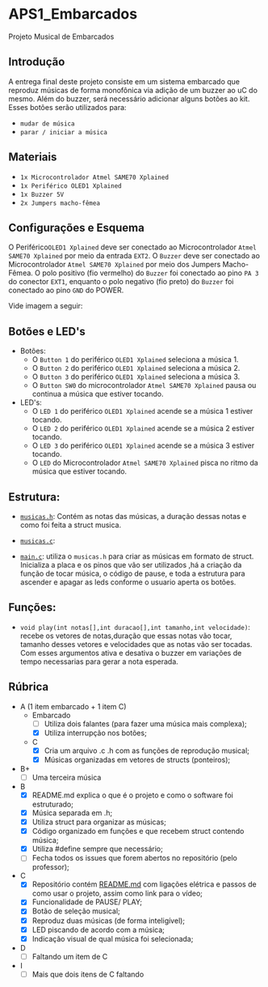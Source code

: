 # APS1_Embarcados
Projeto Musical de Embarcados

## Introdução
A entrega final deste projeto consiste em um sistema embarcado que reproduz músicas de forma monofônica via adição de um buzzer ao uC do mesmo. Além do buzzer, será necessário adicionar alguns botões ao kit. Esses botões serão utilizados para:
- `mudar de música`
- `parar / iniciar a música`

## Materiais
- `1x Microcontrolador Atmel SAME70 Xplained`
- `1x Periférico OLED1 Xplained`
- `1x Buzzer 5V`
- `2x Jumpers macho-fêmea`

## Configurações e Esquema
O Periférico`OLED1 Xplained` deve ser conectado ao Microcontrolador `Atmel SAME70 Xplained` por meio da entrada `EXT2`. O `Buzzer` deve ser conectado ao Microcontrolador `Atmel SAME70 Xplained` por meio dos Jumpers Macho-Fêmea. O polo positivo (fio vermelho) do `Buzzer` foi conectado ao pino `PA 3` do conector `EXT1`, enquanto o polo negativo (fio preto) do `Buzzer` foi conectado ao pino `GND` do POWER.

Vide imagem a seguir:

## Botões e LED's
- Botões:
  - O `Button 1` do periférico `OLED1 Xplained` seleciona a música 1.
  - O `Button 2` do periférico `OLED1 Xplained` seleciona a música 2.
  - O `Button 3` do periférico `OLED1 Xplained` seleciona a música 3.
  - O `Button SW0` do microcontrolador `Atmel SAME70 Xplained` pausa ou continua a música que estiver tocando.
- LED's:
  - O `LED 1` do periférico `OLED1 Xplained` acende se a música 1 estiver tocando.
  - O `LED 2` do periférico `OLED1 Xplained` acende se a música 2 estiver tocando.
  - O `LED 3` do periférico `OLED1 Xplained` acende se a música 3 estiver tocando.
  - O `LED` do Microcontrolador `Atmel SAME70 Xplained` pisca no ritmo da música que estiver tocando.
  
## Estrutura:
- [`musicas.h`](/Projeto_Musica/src/musicas.h): Contém as notas das músicas, a duração dessas notas e como foi feita a struct musica.

- [`musicas.c`](/Projeto_Musica/src/musicas.c): 

- [`main.c`](/Projeto_Musica/src/main.c): utiliza o `musicas.h` para criar as músicas em formato de struct. Inicializa a placa e os pinos que vão ser utilizados ,há a criação da função de tocar música, o código de pause, e toda a estrutura para ascender e apagar as leds conforme o usuario aperta os botões.

## Funções:
- `void play(int notas[],int duracao[],int tamanho,int velocidade)`: recebe os vetores de notas,duração que essas notas vão tocar, tamanho desses vetores e velocidades que as notas vão ser tocadas. Com esses argumentos ativa e desativa o buzzer em variações de tempo necessarias para gerar a nota esperada.

## Rúbrica
- A (1 item embarcado + 1 item C)
  - Embarcado
    - [ ] Utiliza dois falantes (para fazer uma música mais complexa);
    - [x] Utiliza interrupção nos botões;
  - C
    - [x] Cria um arquivo .c .h com as funções de reprodução musical;
    - [x] Músicas organizadas em vetores de structs (ponteiros);

- B+
  - [ ] Uma terceira música

- B
  - [x] README.md explica o que é o projeto e como o software foi estruturado;
  - [x] Música separada em .h;
  - [x] Utiliza struct para organizar as músicas;
  - [x] Código organizado em funções e que recebem struct contendo música;
  - [x] Utiliza #define sempre que necessário;
  - [ ] Fecha todos os issues que forem abertos no repositório (pelo professor);

- C
  - [x] Repositório contém [README.md](/README.md) com ligações elétrica e passos de como usar o projeto, assim como link para o vídeo;
  - [x] Funcionalidade de PAUSE/ PLAY;
  - [x] Botão de seleção musical;
  - [x] Reproduz duas músicas (de forma inteligível);
  - [x] LED piscando de acordo com a música;
  - [x] Indicação visual de qual música foi selecionada;

- D
  - [ ] Faltando um item de C

- I
  - [ ] Mais que dois itens de C faltando
